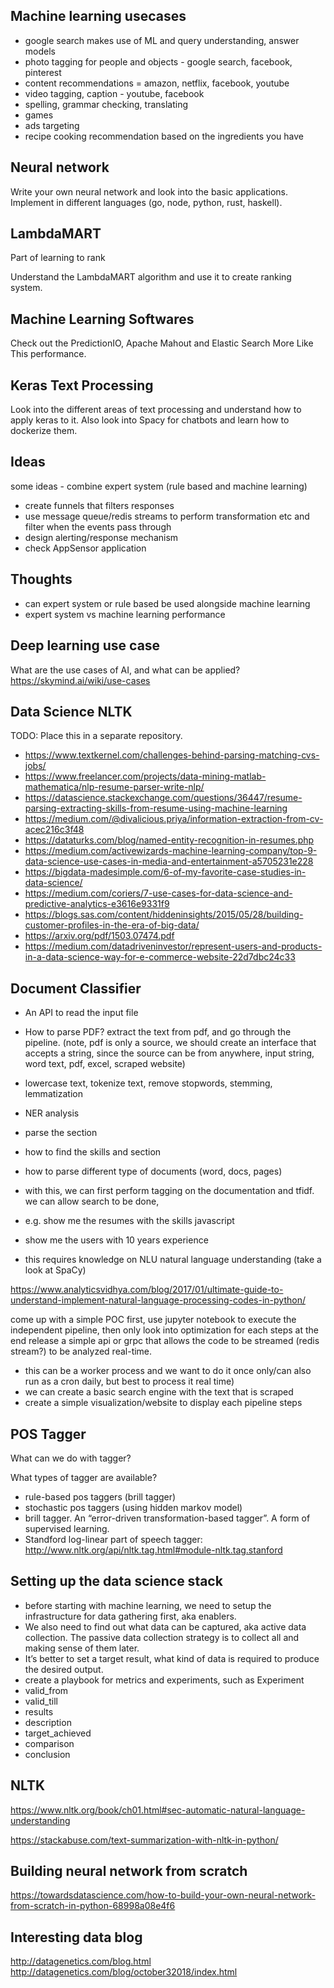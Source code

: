

## Machine learning usecases

- google search makes use of ML and query understanding, answer models
- photo tagging for people and objects - google search, facebook, pinterest
- content recommendations = amazon, netflix, facebook, youtube
- video tagging, caption - youtube, facebook
- spelling, grammar checking, translating
- games 
- ads targeting
- recipe cooking recommendation based on the ingredients you have


## Neural network

Write your own neural network and look into the basic applications. Implement in different languages (go, node, python, rust, haskell).


## LambdaMART

Part of learning to rank

Understand the LambdaMART algorithm and use it to create ranking system.


## Machine Learning Softwares

Check out the PredictionIO, Apache Mahout and Elastic Search More Like This performance.

## Keras Text Processing

Look into the different areas of text processing and understand how to apply keras to it. Also look into Spacy for chatbots and learn how to dockerize them.


## Ideas

some ideas - combine expert system (rule based and machine learning)
- create funnels that filters responses
- use message queue/redis streams to perform transformation etc and filter when the events pass through
- design alerting/response mechanism
- check AppSensor application


## Thoughts

- can expert system or rule based be used alongside machine learning
- expert system vs machine learning performance



## Deep learning use case

What are the use cases of AI, and what can be applied? 
https://skymind.ai/wiki/use-cases


## Data Science NLTK

TODO: Place this in a separate repository.


- https://www.textkernel.com/challenges-behind-parsing-matching-cvs-jobs/
- https://www.freelancer.com/projects/data-mining-matlab-mathematica/nlp-resume-parser-write-nlp/
- https://datascience.stackexchange.com/questions/36447/resume-parsing-extracting-skills-from-resume-using-machine-learning
- https://medium.com/@divalicious.priya/information-extraction-from-cv-acec216c3f48
- https://dataturks.com/blog/named-entity-recognition-in-resumes.php
- https://medium.com/activewizards-machine-learning-company/top-9-data-science-use-cases-in-media-and-entertainment-a5705231e228
- https://bigdata-madesimple.com/6-of-my-favorite-case-studies-in-data-science/
- https://medium.com/coriers/7-use-cases-for-data-science-and-predictive-analytics-e3616e9331f9
- https://blogs.sas.com/content/hiddeninsights/2015/05/28/building-customer-profiles-in-the-era-of-big-data/
- https://arxiv.org/pdf/1503.07474.pdf
- https://medium.com/datadriveninvestor/represent-users-and-products-in-a-data-science-way-for-e-commerce-website-22d7dbc24c33



## Document Classifier

- An API to read the input file
- How to parse PDF? extract the text from pdf, and go through the pipeline.  (note, pdf is only a source, we should create an interface that accepts a string, since the source can be from anywhere, input string, word text, pdf, excel, scraped website)
- lowercase text, tokenize text, remove stopwords, stemming, lemmatization
- NER analysis
- parse the section
- how to find the skills and section
- how to parse different type of documents (word, docs, pages)

- with this, we can first perform tagging on the documentation and tfidf. we can allow search to be done, 
- e.g. show me the resumes with the skills javascript
- show me the users with 10 years experience
- this requires knowledge on NLU natural language understanding (take a look at SpaCy)

https://www.analyticsvidhya.com/blog/2017/01/ultimate-guide-to-understand-implement-natural-language-processing-codes-in-python/

come up with a simple POC first, use jupyter notebook to execute the independent pipeline, then only look into optimization for each steps
at the end release a simple api or grpc that allows the code to be streamed (redis stream?) to be analyzed real-time.
- this can be a worker process and we want to do it once only/can also run as a cron daily, but best to process it real time)
- we can create a basic search engine with the text that is scraped
- create a simple visualization/website to display each pipeline steps

## POS Tagger 
What can we do with tagger?

What types of tagger are available?
- rule-based pos taggers (brill tagger)
- stochastic pos taggers (using hidden markov model)
- brill tagger. An “error-driven transformation-based tagger”. A form of supervised learning.
- Standford log-linear part of speech tagger: http://www.nltk.org/api/nltk.tag.html#module-nltk.tag.stanford


## Setting up the data science stack
- before starting with machine learning, we need to setup the infrastructure for data gathering first, aka enablers. 
- We also need to find out what data can be captured, aka active data collection. The passive data collection strategy is to collect all and making sense of them later. 
- It’s better to set a target result, what kind of data is required to produce the desired output. 
- create a playbook for metrics and experiments, such as
Experiment
- valid_from
- valid_till
- results
- description
- target_achieved
- comparison
- conclusion


## NLTK 

https://www.nltk.org/book/ch01.html#sec-automatic-natural-language-understanding

https://stackabuse.com/text-summarization-with-nltk-in-python/

## Building neural network from scratch

https://towardsdatascience.com/how-to-build-your-own-neural-network-from-scratch-in-python-68998a08e4f6



## Interesting data blog

http://datagenetics.com/blog.html
http://datagenetics.com/blog/october32018/index.html

